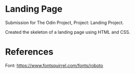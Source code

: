 # Landing Page

Submission for The Odin Project, Project: Landing Project.

Created the skeleton of a landing page using HTML and CSS.

# References

Font: https://www.fontsquirrel.com/fonts/roboto